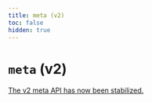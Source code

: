 ```yaml
---
title: meta (v2)
toc: false
hidden: true
---
```


# `meta` (v2)

[The v2 meta API has now been stabilized.][moved]

[moved]: ./meta
